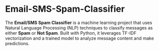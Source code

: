 # Email-SMS-Spam-Classifier
The **Email/SMS Spam Classifier** is a machine learning project that uses Natural Language Processing (NLP) techniques to classify messages as either **Spam** or **Not Spam**. Built with Python, it leverages TF-IDF vectorization and a trained model to analyze message content and make predictions.
